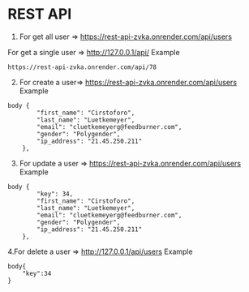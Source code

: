 # REST API

1. For get all user => https://rest-api-zvka.onrender.com/api/users


For get a single user => http://127.0.0.1/api/<id of user>
Example
```
https://rest-api-zvka.onrender.com/api/78
```

2. For create a user=>   https://rest-api-zvka.onrender.com/api/users
Example 
```
body {
        "first_name": "Cirstoforo",
        "last_name": "Luetkemeyer",
        "email": "cluetkemeyerg@feedburner.com",
        "gender": "Polygender",
        "ip_address": "21.45.250.211"
    },
```


3. For update a user => https://rest-api-zvka.onrender.com/api/users
Example 
```
body {
        "key": 34,
        "first_name": "Cirstoforo",
        "last_name": "Luetkemeyer",
        "email": "cluetkemeyerg@feedburner.com",
        "gender": "Polygender",
        "ip_address": "21.45.250.211"
    },
```


4.For delete a user => http://127.0.0.1/api/users
Example
```
body{
    "key":34
}
```
